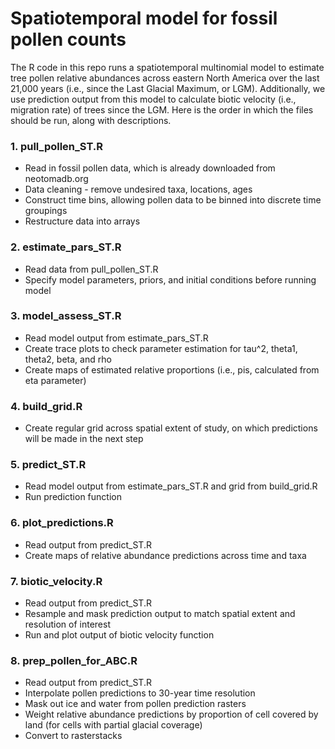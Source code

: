 # Spatiotemporal model for fossil pollen counts
The R code in this repo runs a spatiotemporal multinomial model to estimate tree pollen relative abundances across eastern North America over the last 21,000 years (i.e., since the Last Glacial Maximum, or LGM). Additionally, we use prediction output from this model to calculate biotic velocity (i.e., migration rate) of trees since the LGM. Here is the order in which the files should be run, along with descriptions.

### 1. pull_pollen_ST.R
* Read in fossil pollen data, which is already downloaded from neotomadb.org
* Data cleaning - remove undesired taxa, locations, ages
* Construct time bins, allowing pollen data to be binned into discrete time groupings
* Restructure data into arrays

### 2. estimate_pars_ST.R
* Read data from pull_pollen_ST.R
* Specify model parameters, priors, and initial conditions before running model

### 3. model_assess_ST.R
* Read model output from estimate_pars_ST.R
* Create trace plots to check parameter estimation for tau^2, theta1, theta2, beta, and rho
* Create maps of estimated relative proportions (i.e., pis, calculated from eta parameter)

### 4. build_grid.R
* Create regular grid across spatial extent of study, on which predictions will be made in the next step

### 5. predict_ST.R
* Read model output from estimate_pars_ST.R and grid from build_grid.R
* Run prediction function

### 6. plot_predictions.R
* Read output from predict_ST.R
* Create maps of relative abundance predictions across time and taxa

### 7. biotic_velocity.R
* Read output from predict_ST.R
* Resample and mask prediction output to match spatial extent and resolution of interest
* Run and plot output of biotic velocity function

### 8. prep_pollen_for_ABC.R
* Read output from predict_ST.R
* Interpolate pollen predictions to 30-year time resolution
* Mask out ice and water from pollen prediction rasters
* Weight relative abundance predictions by proportion of cell covered by land (for cells with partial glacial coverage)
* Convert to rasterstacks
